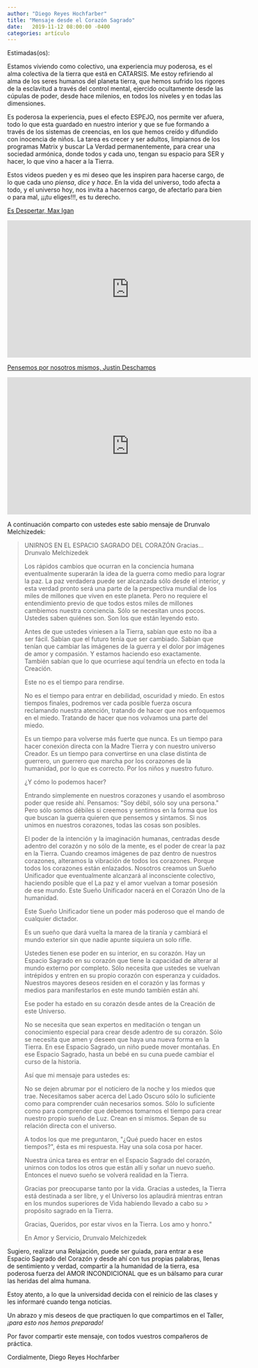 ```yaml
---
author: "Diego Reyes Hochfarber"
title: "Mensaje desde el Corazón Sagrado"
date:   2019-11-12 08:00:00 -0400
categories: artículo
---
```

 
Estimadas(os):

Estamos viviendo como colectivo, una experiencia muy poderosa, es el alma colectiva de la tierra que está en CATARSIS. Me estoy refiriendo al alma de los seres humanos del planeta tierra, que hemos sufrido los rigores de la esclavitud a través del control mental, ejercido ocultamente desde las cúpulas de poder, desde hace milenios, en todos los niveles y en todas las dimensiones.

Es poderosa la experiencia, pues el efecto ESPEJO, nos permite ver afuera, todo lo que esta guardado en nuestro interior y que se fue formando a través de los sistemas de creencias, en los que hemos creído y difundido con inocencia de niños. La tarea es crecer y ser adultos, limpiarnos de los programas Matrix y buscar La Verdad permanentemente, para crear una sociedad armónica, donde todos y cada uno, tengan su espacio para SER y hacer, lo que vino a hacer a la Tierra.

Estos videos pueden y es mi deseo que les inspiren para hacerse cargo, de lo que cada uno *piensa*, *dice* y *hace*. En la vida del universo, todo afecta a todo, y el universo hoy, nos invita a hacernos cargo, de afectarlo para bien o para mal, ¡¡¡tu eliges!!!, es tu derecho.

[Es Despertar, Max Igan](https://www.youtube.com/watch?v=5TX3iNKHBwM)
<div class="video-container">
<iframe width="560" height="315" src="https://www.youtube.com/embed/5TX3iNKHBwM" frameborder="0" allowfullscreen></iframe>
</div>

[Pensemos por nosotros mismos, Justin Deschamps](https://www.youtube.com/watch?v=HvslwrxegV0)
<div class="video-container">
<iframe width="560" height="315" src="https://www.youtube.com/embed/HvslwrxegV0" frameborder="0" allowfullscreen></iframe>
</div>

A continuación comparto con ustedes este sabio mensaje de Drunvalo Melchizedek:

> UNIRNOS EN EL ESPACIO SAGRADO DEL CORAZÓN Gracias... Drunvalo Melchizedek
> 
> Los rápidos cambios que ocurran en la conciencia humana eventualmente superarán la idea de la guerra como medio para lograr la paz.
> La paz verdadera puede ser alcanzada sólo desde el interior, y esta verdad pronto será una parte de la perspectiva mundial de los miles de millones que viven en este planeta.
> Pero no requiere el entendimiento previo de que todos estos miles de millones cambiemos nuestra conciencia.
> Sólo se necesitan unos pocos.
> Ustedes saben quiénes son.
> Son los que están leyendo esto.
> 
> Antes de que ustedes viniesen a la Tierra, sabían que esto no iba a ser fácil.
> Sabían que el futuro tenía que ser cambiado. Sabían que tenían que cambiar las imágenes de la guerra y el dolor por imágenes de amor y compasión.
> Y estamos haciendo eso exactamente. También sabían que lo que ocurriese aquí tendría un efecto en toda la Creación.
> 
> Este no es el tiempo para rendirse.
> 
> No es el tiempo para entrar en debilidad, oscuridad y miedo.
> En estos tiempos finales, podremos ver cada posible fuerza oscura reclamando nuestra atención, tratando de hacer que nos enfoquemos en el miedo.
> Tratando de hacer que nos volvamos una parte del miedo.
> 
> Es un tiempo para volverse más fuerte que nunca.
> Es un tiempo para hacer conexión directa con la Madre Tierra y con nuestro universo Creador.
> Es un tiempo para convertirse en una clase distinta de guerrero, un guerrero que marcha por los corazones de la humanidad, por lo que es correcto.
> Por los niños y nuestro futuro.
> 
> ¿Y cómo lo podemos hacer?
> 
> Entrando simplemente en nuestros corazones y usando el asombroso poder que reside ahí. Pensamos: "Soy débil, sólo soy una persona." Pero sólo somos débiles si creemos y sentimos en la forma que los que buscan la guerra quieren que pensemos y sintamos.
> Si nos unimos en nuestros corazones, todas las cosas son posibles.
> 
> El poder de la intención y la imaginación humanas, centradas desde adentro del corazón y no sólo de la mente, es el poder de crear la paz en la Tierra.
> Cuando creamos imágenes de paz dentro de nuestros corazones, alteramos la vibración de todos los corazones.
> Porque todos los corazones están enlazados. Nosotros creamos un Sueño Unificador que eventualmente alcanzará al inconsciente colectivo, haciendo posible que el La paz y el amor vuelvan a tomar posesión de ese mundo. Este Sueño Unificador nacerá en el Corazón Uno de la humanidad.
> 
> Este Sueño Unificador tiene un poder más poderoso que el mando de cualquier dictador.
> 
> Es un sueño que dará vuelta la marea de la tiranía y cambiará el mundo exterior sin que nadie apunte siquiera un solo rifle.
> 
> Ustedes tienen ese poder en su interior, en su corazón.
> Hay un Espacio Sagrado en su corazón que tiene la capacidad de alterar al mundo externo por completo.
> Sólo necesita que ustedes se vuelvan intrépidos y entren en su propio corazón con esperanza y cuidados.
> Nuestros mayores deseos residen en el corazón y las formas y medios para manifestarlos en este mundo también están ahí.
> 
> Ese poder ha estado en su corazón desde antes de la Creación de este Universo.
> 
> No se necesita que sean expertos en meditación o tengan un conocimiento especial para crear desde adentro de su corazón.
> Sólo se necesita que amen y deseen que haya una nueva forma en la Tierra.
> En ese Espacio Sagrado, un niño puede mover montañas.
> En ese Espacio Sagrado, hasta un bebé en su cuna puede cambiar el curso de la historia.
> 
> Así que mi mensaje para ustedes es:
> 
> No se dejen abrumar por el noticiero de la noche y los miedos que trae.
> Necesitamos saber acerca del Lado Oscuro sólo lo suficiente como para comprender cuán necesarios somos.
> Sólo lo suficiente como para comprender que debemos tomarnos el tiempo para crear nuestro propio sueño de Luz.
> Crean en sí mismos. Sepan de su relación directa con el universo.
> 
> A todos los que me preguntaron, "¿Qué puedo hacer en estos tiempos?", ésta es mi respuesta.
> Hay una sola cosa por hacer.
> 
> Nuestra única tarea es entrar en el Espacio Sagrado del corazón, unirnos con todos los otros que están allí y soñar un nuevo sueño.
> Entonces el nuevo sueño se volverá realidad en la Tierra.
> 
> Gracias por preocuparse tanto por la vida. Gracias a ustedes, la Tierra está destinada a ser libre, y el Universo los aplaudirá mientras entran en los mundos superiores de Vida habiendo llevado a cabo su > propósito sagrado en la Tierra.
> 
> Gracias, Queridos, por estar vivos en la Tierra. Los amo y honro."
> 
> En Amor y Servicio,
> Drunvalo Melchizedek

Sugiero, realizar una Relajación, puede ser guiada, para entrar a ese Espacio Sagrado del Corazón y desde ahí con tus propias palabras, llenas de sentimiento y verdad, compartir a la humanidad de la tierra, esa poderosa fuerza del AMOR INCONDICIONAL que es un bálsamo para curar las heridas del alma humana.

Estoy atento, a lo que la universidad decida con el reinicio de las clases y les informaré cuando tenga noticias.

Un abrazo y mis deseos de que practiquen lo que compartimos en el Taller, *¡para esto nos hemos preparado!*

Por favor compartir este mensaje, con todos vuestros compañeros de práctica.

Cordialmente,
Diego Reyes Hochfarber
